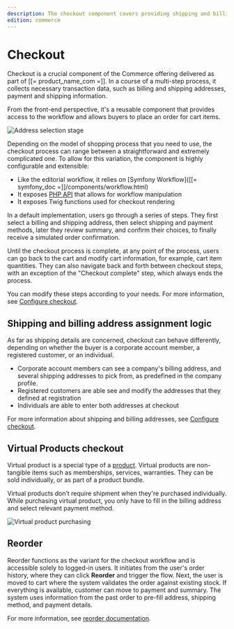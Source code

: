 ```yaml
---
description: The checkout component covers providing shipping and billing addresses, and selecting payment and shipping methods.
edition: commerce
---
```


# Checkout

Checkout is a crucial component of the Commerce offering delivered as part of [[= product_name_com =]].
In a course of a multi-step process, it collects necessary transaction data, such as billing and shipping addresses, payment and shipping information.

From the front-end perspective, it's a reusable component that provides access to the workflow and allows buyers to place an order for cart items.

![Address selection stage](checkout.png "Checkout stages")

Depending on the model of shopping process that you need to use, the checkout process can range between a straightforward and extremely complicated one.
To allow for this variation, the component is highly configurable and extensible:

- Like the editorial workflow, it relies on [Symfony Workflow]([[= symfony_doc =]]/components/workflow.html)
- It exposes [PHP API](checkout_api.md) that allows for workflow manipulation
- It exposes Twig functions used for checkout rendering

In a default implementation, users go through a series of steps.
They first select a billing and shipping address, then select shipping and payment methods, later they review summary, and confirm their choices, to finally receive a simulated order confirmation.

Until the checkout process is complete, at any point of the process, users can go back to the cart and modify cart information, for example, cart item quantities.
They can also navigate back and forth between checkout steps, with an exception of the "Checkout complete" step, which always ends the process.

You can modify these steps according to your needs.
For more information, see [Configure checkout](configure_checkout.md).

## Shipping and billing address assignment logic

As far as shipping details are concerned, checkout can behave differently, depending on whether the buyer is a corporate account member, a registered customer, or an individual.

- Corporate account members can see a company's billing address, and several shipping addresses to pick from, as predefined in the company profile.
- Registered customers are able see and modify the addresses that they defined at registration
- Individuals are able to enter both addresses at checkout

For more information about shipping and billing addresses, see [Configure checkout](configure_checkout.md#configure-shipping-and-billing-address-field-format).

## Virtual Products checkout

Virtual product is a special type of a [product](products.md). Virtual products are non-tangible items such as memberships, services, warranties.
They can be sold individually, or as part of a product bundle.

Virtual products don’t require shipment when they're purchased individually.
While purchasing virtual product, you only have to fill in the billing address and select relevant payment method.

![`Virtual product purchasing`](virtual_product_purchase.png "Virtual product purchasing")

## Reorder

Reorder functions as the variant for the checkout workflow and is accessible solely to logged-in users.
It initiates from the user's order history, where they can click **Reorder** and trigger the flow.
Next, the user is moved to cart where the system validates the order against existing stock.
If everything is available, customer can move to payment and summary.
The system uses information from the past order to pre-fill address, shipping method, and payment details.

For more information, see [reorder documentation](reorder.md).